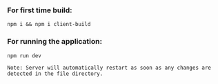### For first time build:

`npm i && npm i client-build`

### For running the application:

`npm run dev`

    Note: Server will automatically restart as soon as any changes are detected in the file directory.
